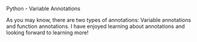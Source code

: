 Python - Variable Annotations

As you may know, there are two types of annotations: Variable annotations and function annotations. I have enjoyed learning about annotations and looking forward to learning more!